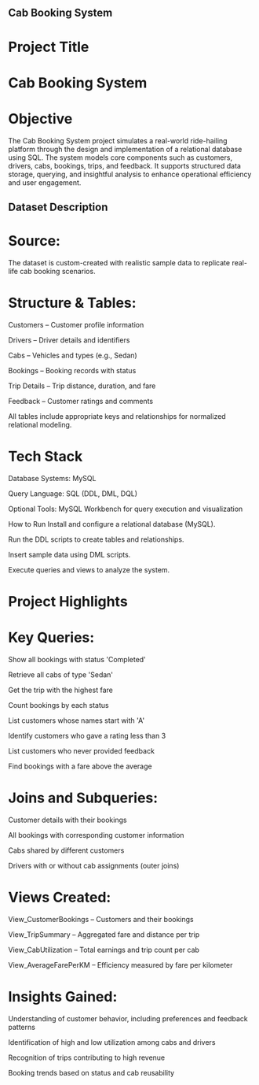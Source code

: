 ## Cab Booking System
# Project Title
# Cab Booking System

# Objective
The Cab Booking System project simulates a real-world ride-hailing platform through the design and implementation of a relational database using SQL. The system models core components such as customers, drivers, cabs, bookings, trips, and feedback. It supports structured data storage, querying, and insightful analysis to enhance operational efficiency and user engagement.

## Dataset Description
# Source:
The dataset is custom-created with realistic sample data to replicate real-life cab booking scenarios.

# Structure & Tables:

Customers – Customer profile information

Drivers – Driver details and identifiers

Cabs – Vehicles and types (e.g., Sedan)

Bookings – Booking records with status

Trip Details – Trip distance, duration, and fare

Feedback – Customer ratings and comments

All tables include appropriate keys and relationships for normalized relational modeling.

# Tech Stack
Database Systems: MySQL 

Query Language: SQL (DDL, DML, DQL)

Optional Tools: MySQL Workbench for query execution and visualization

How to Run
Install and configure a relational database (MySQL).

Run the DDL scripts to create tables and relationships.

Insert sample data using DML scripts.

Execute queries and views to analyze the system.

# Project Highlights
# Key Queries:

Show all bookings with status 'Completed'

Retrieve all cabs of type 'Sedan'

Get the trip with the highest fare

Count bookings by each status

List customers whose names start with 'A'

Identify customers who gave a rating less than 3

List customers who never provided feedback

Find bookings with a fare above the average

# Joins and Subqueries:

Customer details with their bookings

All bookings with corresponding customer information

Cabs shared by different customers

Drivers with or without cab assignments (outer joins)

# Views Created:

View_CustomerBookings – Customers and their bookings

View_TripSummary – Aggregated fare and distance per trip

View_CabUtilization – Total earnings and trip count per cab

View_AverageFarePerKM – Efficiency measured by fare per kilometer

# Insights Gained:

Understanding of customer behavior, including preferences and feedback patterns

Identification of high and low utilization among cabs and drivers

Recognition of trips contributing to high revenue

Booking trends based on status and cab reusability
